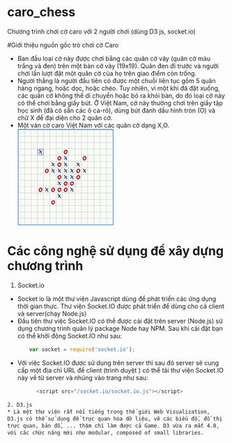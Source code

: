 # caro_chess
Chương trình chơi cờ caro với 2 người chơi (dùng D3 js, socket.io)

#Giới thiệu nguồn gốc trò chơi cờ Caro
* Ban đầu loại cờ này được chơi bằng các quân cờ vây (quân cờ màu trắng và đen) trên một bàn cờ vây (19x19). Quân đen đi trước và người chơi lần lượt đặt một quân cờ của họ trên giao điểm còn trống. 
* Người thắng là người đầu tiên có được một chuỗi liên tục gồm 5 quân hàng ngang, hoặc dọc, hoặc chéo. Tuy nhiên, vì một khi đã đặt xuống, các quân cờ không thể di chuyển hoặc bỏ ra khỏi bàn, do đó loại cờ này có thể chơi bằng giấy bút. Ở Việt Nam, cờ này thường chơi trên giấy tập học sinh (đã có sẵn các ô ca-rô), dùng bút đánh dấu hình tròn (O) và chữ X để đại diện cho 2 quân cờ.
* Một ván cờ caro Việt Nam với các quân cờ dạng X,O.
![co caro](CaroVN.jpg)
# Các công nghệ sử dụng để xây dựng chương trình
1. Socket.io
* Socket io là một thư viện Javascript dùng để phát triển các ứng dụng thời gian thực. Thư viện Socket.IO được phát triển để dùng cho cả client và server(chạy Node.js) 
* Đầu tiên thư việc Socket.IO có thể được cài đặt trên server (Node.js) sử dụng chương trình quản lý package Node hay NPM. Sau khi cài đặt bạn có thể khởi động Socket.IO như sau: 
 ```javascript 
        var socket = require('socket.io');
```
* Với việc Socket.IO được sử dụng trên server thì sau đó server sẽ cung cấp một địa chỉ URL để client (trình duyệt ) có thể tải thư viện Socket.IO này về từ server và nhúng vào trang như sau:
  ```javascript 
        <script src="/socket.io/socket.io.js"></script>
```
2. D3.js 
* Là một thư viện rất nổi tiếng trong thế giới Web Visualization, D3.js có thể sử dụng để trực quan hóa dữ liệu, vẽ các biểu đồ, đồ thị trực quan, bản đồ, ... thậm chí làm được cả Game. D3 vừa ra mắt 4.0, với các chức năng mới như modular, composed of small libraries. 













